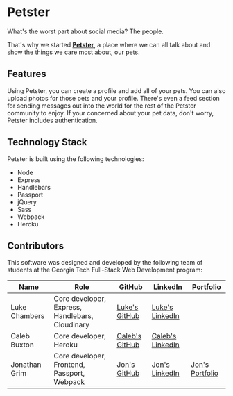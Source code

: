 # Petster
What's the worst part about social media? The people.

That's why we started **[Petster](https://thepetbook.herokuapp.com/)**, a place where we can all talk about and show the things we care most about, our pets.

## Features
Using Petster, you can create a profile and add all of your pets. You can also upload photos for those pets and your profile. There's even a feed section for sending messages out into the world for the rest of the Petster community to enjoy. If your concerned about your pet data, don't worry, Petster includes authentication.

## Technology Stack
Petster is built using the following technologies:

- Node
- Express
- Handlebars
- Passport
- jQuery
- Sass
- Webpack
- Heroku

## Contributors
This software was designed and developed by the following team of students at the Georgia Tech Full-Stack Web Development program:


|Name|Role|GitHub|LinkedIn|Portfolio|
|----|----|------|--------|---------|
|Luke Chambers|Core developer, Express, Handlebars, Cloudinary|[Luke's GitHub](https://github.com/lchambers6)|[Luke's LinkedIn](https://www.linkedin.com/in/luke-chambers-09997aa9/)
|Caleb Buxton|Core developer, Heroku|[Caleb's GitHub](https://github.com/CalebBuxton)|[Caleb's LinkedIn](https://www.linkedin.com/in/calebbuxton/)
|Jonathan Grim|Core developer, Frontend, Passport, Webpack|[Jon's GitHub](https://github.com/jongrim)|[Jon's LinkedIn](https://www.linkedin.com/in/jonathangrim/)|[Jon's Portfolio](https://jongrim.github.io/portfolio)
